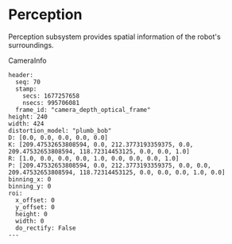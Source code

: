 # Perception

Perception subsystem provides spatial information of the robot's surroundings.

CameraInfo
```
header: 
  seq: 70
  stamp: 
    secs: 1677257658
    nsecs: 995706081
  frame_id: "camera_depth_optical_frame"
height: 240
width: 424
distortion_model: "plumb_bob"
D: [0.0, 0.0, 0.0, 0.0, 0.0]
K: [209.47532653808594, 0.0, 212.3773193359375, 0.0, 209.47532653808594, 118.72314453125, 0.0, 0.0, 1.0]
R: [1.0, 0.0, 0.0, 0.0, 1.0, 0.0, 0.0, 0.0, 1.0]
P: [209.47532653808594, 0.0, 212.3773193359375, 0.0, 0.0, 209.47532653808594, 118.72314453125, 0.0, 0.0, 0.0, 1.0, 0.0]
binning_x: 0
binning_y: 0
roi: 
  x_offset: 0
  y_offset: 0
  height: 0
  width: 0
  do_rectify: False
---
```